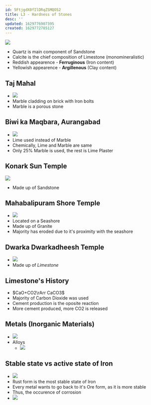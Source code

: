 ```yaml
---
id: 5FtjgdX0fIlDRqZSMQO52
title: L3 - Hardness of Stones
desc: ''
updated: 1629776907395
created: 1629772785127
---
```


![](/assets/images/2021-08-24-08-12-16.png)
* Quartz is main component of Sandstone 
* Calcite is the chief composition of Limestone (monomineralistic)
* Reddish appearence - **Ferruginous** (Iron content)
* Yellowish appearence - **Argillenous** (Clay content)
## Taj Mahal 
* ![](/assets/images/2021-08-24-08-30-25.png)
* Marble cladding on brick with Iron bolts
* Marble is a porous stone 
## Biwi ka Maqbara, Aurangabad 
* ![](/assets/images/2021-08-24-08-30-49.png)
* Lime used instead of Marble 
* Chemically, Lime and Marble are same 
* Only 25% Marble is used, the rest is Lime Plaster
## Konark Sun Temple
![](/assets/images/2021-08-24-08-28-12.png)
* Made up of Sandstone 
## Mahabalipuram Shore Temple
* ![](/assets/images/2021-08-24-08-29-32.png)
* Located on a Seashore
* Made up of Granite 
* Majority has eroded due to it's proximity with the seashore
## Dwarka Dwarkadheesh Temple
* ![](/assets/images/2021-08-24-08-30-04.png)
* Made up of _Limestone_
## Limestone's History 
* $CaO+CO2\rArr CaCO3$
* Majority of Carbon Dioxide was used
* Cement production is the oposite reaction 
* More cement produced, more CO2 is released

## Metals (Inorganic Materials)
* ![](/assets/images/2021-08-24-08-52-45.png)
* Alloys 
  * ![](/assets/images/2021-08-24-08-54-08.png)

## Stable state vs active state of Iron
* ![](/assets/images/2021-08-24-09-14-48.png)
* Rust form is the most stable state of Iron 
* Every metal wants to go back to it's Ore form, as it is more stable 
* Thus, the occurence of corrosion 
* ![](/assets/images/2021-08-24-09-18-24.png)
